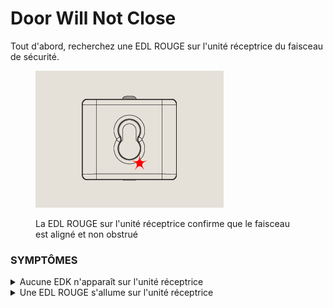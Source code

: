 # Door Will Not Close

Tout d'abord, recherchez une EDL ROUGE sur l'unité réceptrice du faisceau de sécurité.  
   
<figure><img src="../.gitbook/assets/Beam with Red LED@2x.png" alt=""><figcaption><p>La EDL ROUGE sur l'unité réceptrice confirme que le faisceau est aligné et non obstrué</p></figcaption></figure>  
   
### SYMPTÔMES  
   
<details>  
   
<summary>Aucune EDK n'apparaît sur l'unité réceptrice</summary>  
   
### Causes possibles / Solutions  
   
#### 1) Les unités réceptrice et émettrice ne sont pas correctement alignées  
   
SOLUTION : Réalignez l'unité réceptrice et l'émetteur.  
   
#### 2) Le faisceau est obstrué  
   
SOLUTION : Retirez l'obstruction du chemin du faisceau.  
   
</details>  
   
<details>  
   
<summary>Une EDL ROUGE s'allume sur l'unité réceptrice</summary>  
   
### Causes possibles / Solutions  
   
#### 1. Les piles du faisceau de sécurité sont déchargées  
   
SOLUTION : Remplacez les piles.  
   
#### 2. Le faisceau de sécurité ne fonctionne plus  
   
SOLUTION TEMPORAIRE : Utilisez le mode [**Fermeture de sécurité**](../safety-close-mode.md) pour fermer la porte.&#x20;  
   
1. Maintenez le bouton de l'émetteur enfoncé pendant 6 secondes  
2. Relâchez  
3. Appuyez à nouveau sur le bouton de l'émetteur et maintenez-le enfoncé jusqu'à ce que la porte soit complètement fermée  
   
</details>
